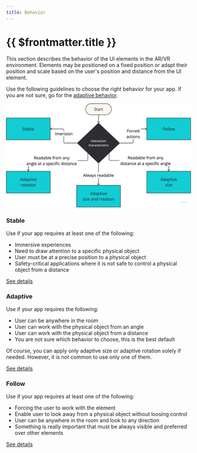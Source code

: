 ```yaml
---
title: Behavior
---
```


# {{ $frontmatter.title }}

This section describes the behavior of the UI elements in the AR/VR environment. Elements may be
positioned on a fixed position or adapt their position and scale based on the user's position and distance 
from the UI element. 

Use the following guidelines to choose the right behavior for your app. If you are not sure, go for 
the [adaptive behavior](#adaptive-size-and-rotation).

![behavior](../assets/guidelines/behavior.svg)

### Stable

Use if your app requires at least one of the following:
- Immersive experiences
- Need to draw attention to a specific physical object
- User must be at a precise position to a physical object
- Safety-critical applications where it is not safe to control a physical object from a distance

[See details](/guidelines/stable.md)

### Adaptive

Use if your app requires the following:
- User can be anywhere in the room
- User can work with the physical object from an angle
- User can work with the physical object from a distance
- You are not sure which behavior to choose, this is the best default

Of course, you can apply only adaptive size or adaptive rotation solely if needed. However, 
it is not common to use only one of them.

[See details](/guidelines/adaptive.md)

### Follow

Use if your app requires at least one of the following:
- Forcing the user to work with the element
- Enable user to look away from a physical object without loosing control
- User can be anywhere in the room and look to any direction
- Something is really important that must be always visible and preferred over other elements

[See details](/guidelines/follow.md)